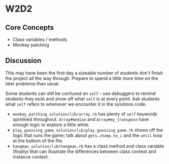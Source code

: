 # W2D2

## Core Concepts

- Class variables / methods
- Monkey patching

## Discussion

This may have been the first day a sizeable number of students don't finish the project all the way through. Prepare to spend a little more time on the later problems than usual.

Some students can still be confused on `self` - use debuggers to remind students they exist and show off what `self` is at every point. Ask students what `self` refers to whenever we encounter it in the solutions code.

- `monkey_patching_solution/lib/array.rb` has plenty of `self` keywords sprinkled throughout. `Array#median` and `Array#my_transpose` have enough logic to explore a little while.
- `play_guessing_game_solution/lib/play_guessing_game.rb` shows off the logic that runs the game; talk about `gets.chomp.to_i` and the `until` loop at the bottom of the file.
- `hangman_solution/lib/hangman.rb` has a class method and class variable (finally) that can illustrate the differences between class context and instance context.